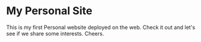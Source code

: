 # My Personal Site
This is my first Personal website deployed on the web.
Check it out and let's see if we share some interests. Cheers.
